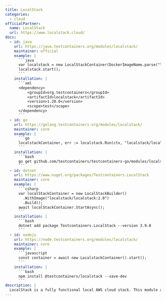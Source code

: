 ```yaml
---
title: LocalStack
categories:
  - cloud
officialPartner:
  name: LocalStack
  url: https://www.localstack.cloud/
docs:
  - id: java
    url: https://java.testcontainers.org/modules/localstack/
    maintainer: official
    example: |
      ```java
      var localstack = new LocalStackContainer(DockerImageName.parse("localstack/localstack:0.11.3"));
      localstack.start();
      ```
    installation: |
      ```xml
      <dependency>
          <groupId>org.testcontainers</groupId>
          <artifactId>localstack</artifactId>
          <version>1.20.0</version>
          <scope>test</scope>
      </dependency>
      ```
  - id: go
    url: https://golang.testcontainers.org/modules/localstack/
    maintainer: core
    example: |
      ```go
      localstackContainer, err := localstack.Run(ctx, "localstack/localstack:1.4.0")
      ```
    installation: |
      ```bash
      go get github.com/testcontainers/testcontainers-go/modules/localstack
      ```
  - id: dotnet
    url: https://www.nuget.org/packages/Testcontainers.LocalStack
    maintainer: core
    example: |
      ```csharp
      var localStackContainer = new LocalStackBuilder()
        .WithImage("localstack/localstack:2.0")
        .Build();
      await localStackContainer.StartAsync();
      ```
    installation: |
      ```bash
      dotnet add package Testcontainers.LocalStack --version 3.9.0
      ```
  - id: nodejs
    url: https://node.testcontainers.org/modules/localstack/
    maintainer: core
    example: |
      ```javascript
      const container = await new LocalstackContainer().start();
      ```
    installation: |
      ```bash
      npm install @testcontainers/localstack --save-dev
      ```
description: |
  LocalStack is a fully functional local AWS cloud stack. This module allows you to develop your cloud and serverless apps without actually using the cloud.
---
```

